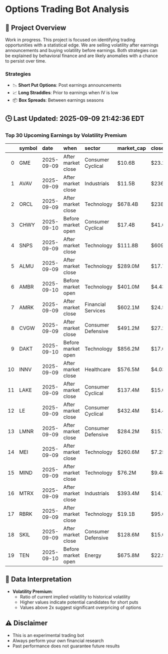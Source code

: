 # Options Trading Bot Analysis

## 🚀 Project Overview
Work in progress. This project is focused on identifying trading opportunities with a statistical edge.
We are selling volatility after earnings announcements and buying volatility before earnings.
Both strategies can be explained by behavioral finance and are likely anomalies with a chance to persist over time.

### Strategies
- 📉 **Short Put Options**: Post earnings announcements
- 📈 **Long Straddles**: Prior to earnings when IV is low
- 📦 **Box Spreads**: Between earnings seasons

## 🕒 Last Updated: 2025-09-09 21:42:36 EDT

### Top 30 Upcoming Earnings by Volatility Premium

|    | symbol   | date       | when               | sector             | market_cap   | close   | hv_current   | iv_current   | vol_premium   |
|---:|:---------|:-----------|:-------------------|:-------------------|:-------------|:--------|:-------------|:-------------|:--------------|
|  0 | GME      | 2025-09-09 | After market close | Consumer Cyclical  | $10.6B       | $23.22  | 25.68%       | 65.93%       | 2.57x         |
|  1 | AVAV     | 2025-09-09 | After market close | Industrials        | $11.5B       | $236.91 | 35.84%       | 66.70%       | 1.86x         |
|  2 | ORCL     | 2025-09-09 | After market close | Technology         | $678.4B      | $238.48 | 37.39%       | 53.47%       | 1.43x         |
|  3 | CHWY     | 2025-09-10 | Before market open | Consumer Cyclical  | $17.4B       | $41.62  | 39.97%       | 56.31%       | 1.41x         |
|  4 | SNPS     | 2025-09-09 | After market close | Technology         | $111.8B      | $609.23 | 30.48%       | 37.74%       | 1.24x         |
|  5 | ALMU     | 2025-09-09 | After market close | Technology         | $289.0M      | $17.70  | nan%         | nan%         | nanx          |
|  6 | AMBR     | 2025-09-10 | Before market open | Technology         | $401.0M      | $4.43   | nan%         | nan%         | nanx          |
|  7 | AMRK     | 2025-09-09 | After market close | Financial Services | $602.1M      | $24.58  | nan%         | nan%         | nanx          |
|  8 | CVGW     | 2025-09-09 | After market close | Consumer Defensive | $491.2M      | $27.21  | nan%         | nan%         | nanx          |
|  9 | DAKT     | 2025-09-10 | Before market open | Technology         | $856.2M      | $17.62  | nan%         | nan%         | nanx          |
| 10 | INNV     | 2025-09-09 | After market close | Healthcare         | $576.5M      | $4.03   | nan%         | nan%         | nanx          |
| 11 | LAKE     | 2025-09-09 | After market close | Consumer Cyclical  | $137.4M      | $15.00  | nan%         | nan%         | nanx          |
| 12 | LE       | 2025-09-09 | After market close | Consumer Cyclical  | $432.4M      | $14.47  | nan%         | nan%         | nanx          |
| 13 | LMNR     | 2025-09-09 | After market close | Consumer Defensive | $284.2M      | $15.72  | nan%         | nan%         | nanx          |
| 14 | MEI      | 2025-09-09 | After market close | Technology         | $260.6M      | $7.25   | nan%         | nan%         | nanx          |
| 15 | MIND     | 2025-09-09 | After market close | Technology         | $76.2M       | $9.48   | nan%         | nan%         | nanx          |
| 16 | MTRX     | 2025-09-09 | After market close | Industrials        | $393.4M      | $14.71  | nan%         | nan%         | nanx          |
| 17 | RBRK     | 2025-09-09 | After market close | Technology         | $19.1B       | $95.61  | nan%         | nan%         | nanx          |
| 18 | SKIL     | 2025-09-09 | After market close | Consumer Defensive | $128.6M      | $15.03  | nan%         | nan%         | nanx          |
| 19 | TEN      | 2025-09-10 | Before market open | Energy             | $675.8M      | $22.91  | nan%         | nan%         | nanx          |

## 📝 Data Interpretation

- **Volatility Premium**: 
  - Ratio of current implied volatility to historical volatility
  - Higher values indicate potential candidates for short puts
  - Values above 2x suggest significant overpricing of options

## ⚠️ Disclaimer
- This is an experimental trading bot
- Always perform your own financial research
- Past performance does not guarantee future results
